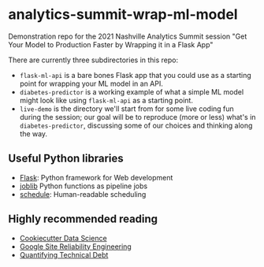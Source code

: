 # analytics-summit-wrap-ml-model
Demonstration repo for the 2021 Nashville Analytics Summit session "Get Your Model to Production Faster by Wrapping it in a Flask App"

There are currently three subdirectories in this repo:
* `flask-ml-api` is a bare bones Flask app that you could use as a starting point for wrapping your ML model in an API.
* `diabetes-predictor` is a working example of what a simple ML model might look like using `flask-ml-api` as a starting point.
* `live-demo` is the directory we'll start from for some live coding fun during the session; our goal will be to reproduce (more or less) what's in `diabetes-predictor`, discussing some of our choices and thinking along the way. 

## Useful Python libraries
* [Flask](https://flask.palletsprojects.com/en/2.0.x/): Python framework for Web development
* [joblib](https://joblib.readthedocs.io/en/latest/) Python functions as pipeline jobs
* [schedule](https://pypi.org/project/schedule/): Human-readable scheduling

## Highly recommended reading
* [Cookiecutter Data Science](https://drivendata.github.io/cookiecutter-data-science/#directory-structure)
* [Google Site Reliability Engineering](https://sre.google/books/)
* [Quantifying Technical Debt](https://chelseatroy.com/2021/01/14/quantifying-technical-debt/)
